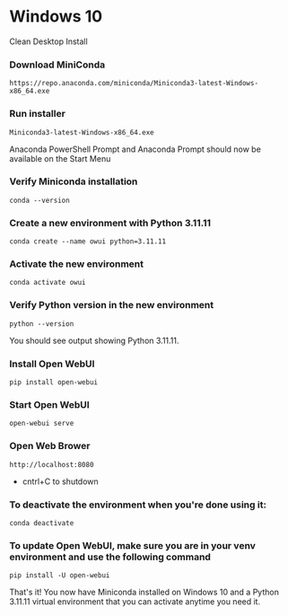 # Windows 10
Clean Desktop Install

### Download MiniConda
```https://repo.anaconda.com/miniconda/Miniconda3-latest-Windows-x86_64.exe```

### Run installer
```Miniconda3-latest-Windows-x86_64.exe```

Anaconda PowerShell Prompt and Anaconda Prompt should now be available on the Start Menu

### Verify Miniconda installation
```conda --version```

### Create a new environment with Python 3.11.11
```conda create --name owui python=3.11.11```

### Activate the new environment
```conda activate owui```

### Verify Python version in the new environment
```python --version```

You should see output showing Python 3.11.11.

### Install Open WebUI
```pip install open-webui```

### Start Open WebUI
```open-webui serve```

### Open Web Brower
```http://localhost:8080```
* cntrl+C to shutdown

### To deactivate the environment when you're done using it:
```conda deactivate```

### To update Open WebUI, make sure you are in your venv environment and use the following command
```pip install -U open-webui```

That's it! You now have Miniconda installed on Windows 10 and a Python 3.11.11 virtual environment that you can activate anytime you need it.
